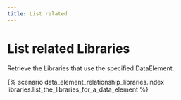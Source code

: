 ```yaml
---
title: List related
---
```


# List related Libraries

Retrieve the Libraries that use the specified DataElement.

{% scenario data_element_relationship_libraries.index libraries.list_the_libraries_for_a_data_element %}

